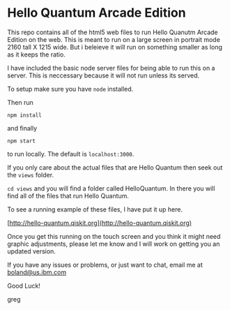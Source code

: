 # Hello Quantum Arcade Edition

This repo contains all of the html5 web files to run Hello Quanutm Arcade Edition on the web.  This is meant to run on a large screen in portrait mode 2160 tall X 1215 wide.    But i beleieve it will run on something smaller as long as it keeps the ratio.


I have included the basic node server files for being able to run this on a server.  This is neccessary because it will not run unless its served.

To setup make sure you have `node` installed.


Then run

`npm install`

and finally 

`npm start` 

to run locally.  The default is `localhost:3000`.

If you only care about the actual files that are Hello Quantum then seek out the `views` folder.

`cd views` and you will find a folder called HelloQuantum.  In there you will find all of the files that run Hello Quantum.

To see a running example of these files, I have put it up here.

[http://hello-quantum.qiskit.org](http://hello-quantum.qiskit.org)

Once you get this running on the touch screen and you think it might need graphic adjustments, please let me know and I will work on getting you an updated version.

If you have any issues or problems, or just want to chat, email me at boland@us.ibm.com

Good Luck!

greg
